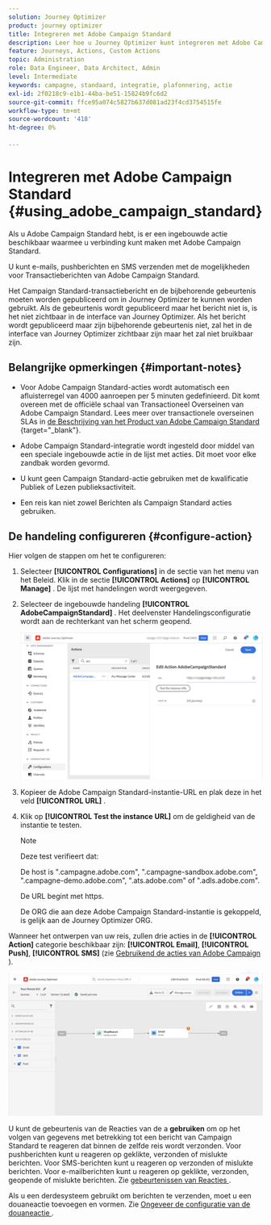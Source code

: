 ```yaml
---
solution: Journey Optimizer
product: journey optimizer
title: Integreren met Adobe Campaign Standard
description: Leer hoe u Journey Optimizer kunt integreren met Adobe Campaign Standard
feature: Journeys, Actions, Custom Actions
topic: Administration
role: Data Engineer, Data Architect, Admin
level: Intermediate
keywords: campagne, standaard, integratie, plafonnering, actie
exl-id: 2f0218c9-e1b1-44ba-be51-15824b9fc6d2
source-git-commit: ffce95a074c5827b637d081ad23f4cd3754515fe
workflow-type: tm+mt
source-wordcount: '418'
ht-degree: 0%

---
```


# Integreren met Adobe Campaign Standard {#using_adobe_campaign_standard}

Als u Adobe Campaign Standard hebt, is er een ingebouwde actie beschikbaar waarmee u verbinding kunt maken met Adobe Campaign Standard.

U kunt e-mails, pushberichten en SMS verzenden met de mogelijkheden voor Transactieberichten van Adobe Campaign Standard.

Het Campaign Standard-transactiebericht en de bijbehorende gebeurtenis moeten worden gepubliceerd om in Journey Optimizer te kunnen worden gebruikt. Als de gebeurtenis wordt gepubliceerd maar het bericht niet is, is het niet zichtbaar in de interface van Journey Optimizer. Als het bericht wordt gepubliceerd maar zijn bijbehorende gebeurtenis niet, zal het in de interface van Journey Optimizer zichtbaar zijn maar het zal niet bruikbaar zijn.

## Belangrijke opmerkingen {#important-notes}

* Voor Adobe Campaign Standard-acties wordt automatisch een afluisterregel van 4000 aanroepen per 5 minuten gedefinieerd. Dit komt overeen met de officiële schaal van Transactioneel Overseinen van Adobe Campaign Standard. Lees meer over transactionele overseinen SLAs in [ de Beschrijving van het Product van Adobe Campaign Standard ](https://helpx.adobe.com/nl/legal/product-descriptions/campaign-standard.html){target="_blank"}.

* Adobe Campaign Standard-integratie wordt ingesteld door middel van een speciale ingebouwde actie in de lijst met acties. Dit moet voor elke zandbak worden gevormd.

* U kunt geen Campaign Standard-actie gebruiken met de kwalificatie Publiek of Lezen publieksactiviteit.

* Een reis kan niet zowel Berichten als Campaign Standard acties gebruiken.

## De handeling configureren {#configure-action}

Hier volgen de stappen om het te configureren:

1. Selecteer **[!UICONTROL Configurations]** in de sectie van het menu van het Beleid. Klik in de sectie **[!UICONTROL Actions]** op **[!UICONTROL Manage]** . De lijst met handelingen wordt weergegeven.

1. Selecteer de ingebouwde handeling **[!UICONTROL AdobeCampaignStandard]** . Het deelvenster Handelingsconfiguratie wordt aan de rechterkant van het scherm geopend.

   ![](assets/actioncampaign.png)

1. Kopieer de Adobe Campaign Standard-instantie-URL en plak deze in het veld **[!UICONTROL URL]** .

1. Klik op **[!UICONTROL Test the instance URL]** om de geldigheid van de instantie te testen.

   >[!NOTE]
   >
   >Deze test verifieert dat:
   >
   >De host is &quot;.campagne.adobe.com&quot;, &quot;.campagne-sandbox.adobe.com&quot;, &quot;.campagne-demo.adobe.com&quot;, &quot;.ats.adobe.com&quot; of &quot;.adls.adobe.com&quot;.
   >
   >De URL begint met https.
   >
   >De ORG die aan deze Adobe Campaign Standard-instantie is gekoppeld, is gelijk aan de Journey Optimizer ORG.

Wanneer het ontwerpen van uw reis, zullen drie acties in de **[!UICONTROL Action]** categorie beschikbaar zijn: **[!UICONTROL Email]**, **[!UICONTROL Push]**, **[!UICONTROL SMS]** (zie [ Gebruikend de acties van Adobe Campaign ](../building-journeys/using-adobe-campaign-standard.md)).

![](assets/journey58.png)

U kunt de gebeurtenis van de Reacties van de a **gebruiken** om op het volgen van gegevens met betrekking tot een bericht van Campaign Standard te reageren dat binnen de zelfde reis wordt verzonden. Voor pushberichten kunt u reageren op geklikte, verzonden of mislukte berichten. Voor SMS-berichten kunt u reageren op verzonden of mislukte berichten. Voor e-mailberichten kunt u reageren op geklikte, verzonden, geopende of mislukte berichten. Zie [ gebeurtenissen van Reacties ](../building-journeys/reaction-events.md).

Als u een derdesysteem gebruikt om berichten te verzenden, moet u een douaneactie toevoegen en vormen. Zie [ Ongeveer de configuratie van de douaneactie ](../action/about-custom-action-configuration.md).